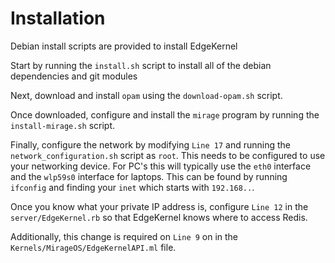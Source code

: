 # Installation

Debian install scripts are provided to install EdgeKernel

Start by running the `install.sh` script to install all of the debian dependencies and git modules

Next, download and install `opam` using the `download-opam.sh` script.

Once downloaded, configure and install the `mirage` program by running the `install-mirage.sh` script.

Finally, configure the network by modifying `Line 17` and running the `network_configuration.sh` script as `root`.
This needs to be configured to use your networking device. For PC's this will typically use the `eth0` interface and the `wlp59s0` interface for laptops. This can be found by running `ifconfig` and finding your `inet` which starts with `192.168..`.

Once you know what your private IP address is, configure `Line 12` in the `server/EdgeKernel.rb` so that EdgeKernel knows where to access Redis. 

Additionally, this change is required on `Line 9` on in the `Kernels/MirageOS/EdgeKernelAPI.ml` file.
